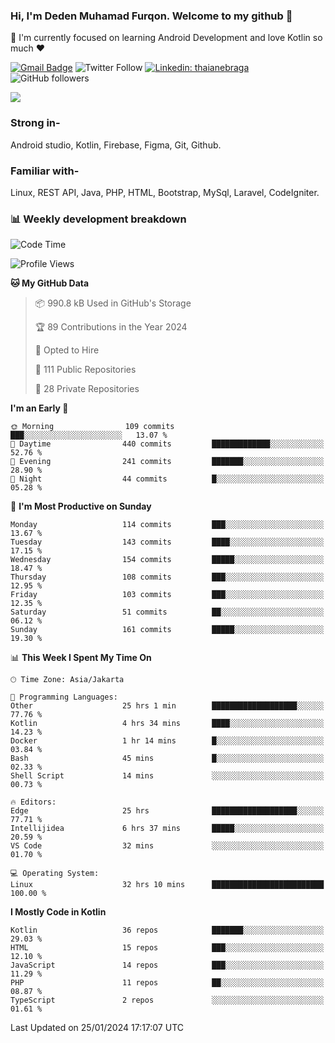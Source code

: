 ### Hi, I'm Deden Muhamad Furqon. Welcome to my github 👋

<!--
**furqoncreative/furqoncreative** is a ✨ _special_ ✨ repository because its `README.md` (this file) appears on your GitHub profile.

Here are some ideas to get you started:

- 🔭 I’m currently working on ...
- 👯 I’m looking to collaborate on ...
- 🤔 I’m looking for help with ...
- 💬 Ask me about ...
- 📫 How to reach me: ...
- 😄 Pronouns: ...
- ⚡ Fun fact: ...
-->

  🌱 I'm currently focused on learning Android Development and love Kotlin so much ❤ 

[![Gmail Badge](https://img.shields.io/badge/-furqoncreative24@gmail.com-c14438?style=flat-square&logo=Gmail&logoColor=white&link=mailto:furqoncreative24@gmail.com)](mailto:furqoncreative24@gmail.com)
![Twitter Follow](https://img.shields.io/twitter/follow/furqoncreative?label=Follow)
[![Linkedin: thaianebraga](https://img.shields.io/badge/-Deden_Muhamad_Furqon-blue?style=flat-square&logo=Linkedin&logoColor=white&link=https://www.linkedin.com/in/anmol-p-singh/)](https://www.linkedin.com/in/furqoncreative/)
![GitHub followers](https://img.shields.io/github/followers/furqoncreative?label=Follow&style=social)

<img src="https://github-readme-stats.sera5-dev.vercel.app/api?username=furqoncreative&hide=stars&show_icons=true&count_private=true&include_all_commits=true&title_color=#008080&icon_color=#008080&hide_border=true" width="">

### Strong in-

Android studio, Kotlin, Firebase, Figma, Git, Github.

### Familiar with-
Linux, REST API, Java, PHP, HTML, Bootstrap, MySql, Laravel, CodeIgniter.

### 📊 Weekly development breakdown

<!--START_SECTION:waka-->
![Code Time](http://img.shields.io/badge/Code%20Time-1%2C785%20hrs%2052%20mins-blue)

![Profile Views](http://img.shields.io/badge/Profile%20Views-5-blue)

**🐱 My GitHub Data** 

> 📦 990.8 kB Used in GitHub's Storage 
 > 
> 🏆 89 Contributions in the Year 2024
 > 
> 💼 Opted to Hire
 > 
> 📜 111 Public Repositories 
 > 
> 🔑 28 Private Repositories 
 > 
**I'm an Early 🐤** 

```text
🌞 Morning                109 commits         ███░░░░░░░░░░░░░░░░░░░░░░   13.07 % 
🌆 Daytime                440 commits         █████████████░░░░░░░░░░░░   52.76 % 
🌃 Evening                241 commits         ███████░░░░░░░░░░░░░░░░░░   28.90 % 
🌙 Night                  44 commits          █░░░░░░░░░░░░░░░░░░░░░░░░   05.28 % 
```
📅 **I'm Most Productive on Sunday** 

```text
Monday                   114 commits         ███░░░░░░░░░░░░░░░░░░░░░░   13.67 % 
Tuesday                  143 commits         ████░░░░░░░░░░░░░░░░░░░░░   17.15 % 
Wednesday                154 commits         █████░░░░░░░░░░░░░░░░░░░░   18.47 % 
Thursday                 108 commits         ███░░░░░░░░░░░░░░░░░░░░░░   12.95 % 
Friday                   103 commits         ███░░░░░░░░░░░░░░░░░░░░░░   12.35 % 
Saturday                 51 commits          ██░░░░░░░░░░░░░░░░░░░░░░░   06.12 % 
Sunday                   161 commits         █████░░░░░░░░░░░░░░░░░░░░   19.30 % 
```


📊 **This Week I Spent My Time On** 

```text
🕑︎ Time Zone: Asia/Jakarta

💬 Programming Languages: 
Other                    25 hrs 1 min        ███████████████████░░░░░░   77.76 % 
Kotlin                   4 hrs 34 mins       ████░░░░░░░░░░░░░░░░░░░░░   14.23 % 
Docker                   1 hr 14 mins        █░░░░░░░░░░░░░░░░░░░░░░░░   03.84 % 
Bash                     45 mins             █░░░░░░░░░░░░░░░░░░░░░░░░   02.33 % 
Shell Script             14 mins             ░░░░░░░░░░░░░░░░░░░░░░░░░   00.73 % 

🔥 Editors: 
Edge                     25 hrs              ███████████████████░░░░░░   77.71 % 
Intellijidea             6 hrs 37 mins       █████░░░░░░░░░░░░░░░░░░░░   20.59 % 
VS Code                  32 mins             ░░░░░░░░░░░░░░░░░░░░░░░░░   01.70 % 

💻 Operating System: 
Linux                    32 hrs 10 mins      █████████████████████████   100.00 % 
```

**I Mostly Code in Kotlin** 

```text
Kotlin                   36 repos            ███████░░░░░░░░░░░░░░░░░░   29.03 % 
HTML                     15 repos            ███░░░░░░░░░░░░░░░░░░░░░░   12.10 % 
JavaScript               14 repos            ███░░░░░░░░░░░░░░░░░░░░░░   11.29 % 
PHP                      11 repos            ██░░░░░░░░░░░░░░░░░░░░░░░   08.87 % 
TypeScript               2 repos             ░░░░░░░░░░░░░░░░░░░░░░░░░   01.61 % 
```




 Last Updated on 25/01/2024 17:17:07 UTC
<!--END_SECTION:waka-->

